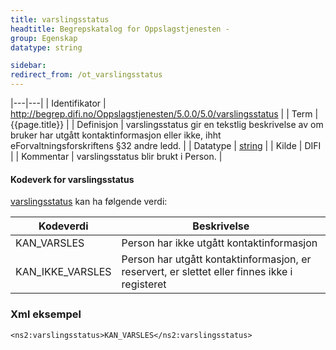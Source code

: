 ```yaml
---
title: varslingsstatus  
headtitle: Begrepskatalog for Oppslagstjenesten -  
group: Egenskap  
datatype: string  

sidebar:
redirect_from: /ot_varslingsstatus
---
```


|---|---|
| Identifikator | <http://begrep.difi.no/Oppslagstjenesten/5.0.0/5.0/varslingsstatus> |
| Term          | {{page.title}} |
| Definisjon    | varslingsstatus gir en tekstlig beskrivelse av om bruker har utgått kontaktinformasjon eller ikke, ihht eForvaltningsforskriftens §32 andre ledd. |
| Datatype      | [string](http://www.w3.org/TR/xmlschema) |
| Kilde         | DIFI |
| Kommentar     | varslingsstatus blir brukt i Person. |

#### Kodeverk for varslingsstatus

[varslingsstatus]({{site.baseurl}}/resources/begrep/felles/varslingsstatus) kan ha følgende
verdi:

| Kodeverdi          | Beskrivelse                                                                                   |
| ------------------ | --------------------------------------------------------------------------------------------- |
| KAN\_VARSLES       | Person har ikke utgått kontaktinformasjon                                                     |
| KAN\_IKKE\_VARSLES | Person har utgått kontaktinformasjon, er reservert, er slettet eller finnes ikke i registeret |

### Xml eksempel

    <ns2:varslingsstatus>KAN_VARSLES</ns2:varslingsstatus>
